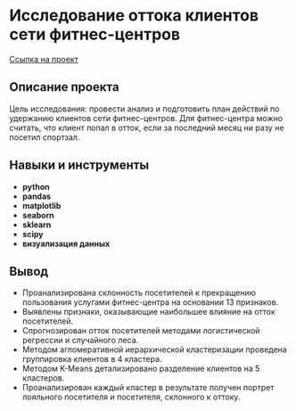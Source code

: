 # Исследование оттока клиентов сети фитнес-центров

[Ссылка на проект](https://github.com/runinred/Practicum_projects/blob/main/Churn%20rate%20forecast/Churn%20rate%20forecast.ipynb)

## Описание проекта

Цель исследования: провести анализ и подготовить план действий по удержанию клиентов сети фитнес-центров. Для фитнес-центра можно считать, что клиент попал в отток, если за последний месяц ни разу не посетил спортзал.



## Навыки и инструменты

- **python**
- **pandas**
- **matplotlib**
- **seaborn**
- **sklearn**
- **scipy**
- **визуализация данных**




## Вывод

- Проанализирована склонность посетителей к прекращению пользования услугами фитнес-центра на основании 13 признаков.
- Выявлены признаки, оказывающие наибольшее влияние на отток посетителей.
- Спрогнозирован отток посетителей методами логистической регрессии и случайного леса.
- Методом агломеративной иерархической кластеризации проведена группировка клиентов в 4 кластера.
- Методом K-Means детализировано разделение клиентов на 5 кластеров.
- Проанализирован каждый кластер в результате получен портрет лояльного посетителя и посетителя, склонного к оттоку.


